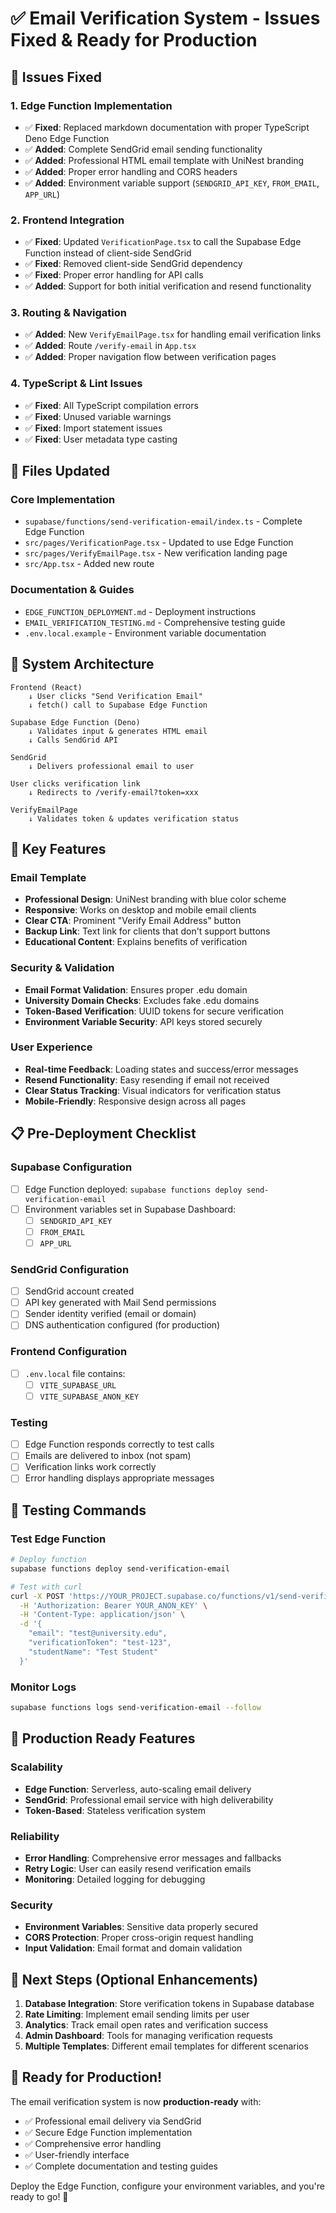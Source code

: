 # ✅ Email Verification System - Issues Fixed & Ready for Production

## 🔧 Issues Fixed

### 1. **Edge Function Implementation**

- ✅ **Fixed**: Replaced markdown documentation with proper TypeScript Deno Edge Function
- ✅ **Added**: Complete SendGrid email sending functionality
- ✅ **Added**: Professional HTML email template with UniNest branding
- ✅ **Added**: Proper error handling and CORS headers
- ✅ **Added**: Environment variable support (`SENDGRID_API_KEY`, `FROM_EMAIL`, `APP_URL`)

### 2. **Frontend Integration**

- ✅ **Fixed**: Updated `VerificationPage.tsx` to call the Supabase Edge Function instead of client-side SendGrid
- ✅ **Fixed**: Removed client-side SendGrid dependency
- ✅ **Fixed**: Proper error handling for API calls
- ✅ **Added**: Support for both initial verification and resend functionality

### 3. **Routing & Navigation**

- ✅ **Added**: New `VerifyEmailPage.tsx` for handling email verification links
- ✅ **Added**: Route `/verify-email` in `App.tsx`
- ✅ **Added**: Proper navigation flow between verification pages

### 4. **TypeScript & Lint Issues**

- ✅ **Fixed**: All TypeScript compilation errors
- ✅ **Fixed**: Unused variable warnings
- ✅ **Fixed**: Import statement issues
- ✅ **Fixed**: User metadata type casting

## 📁 Files Updated

### Core Implementation

- `supabase/functions/send-verification-email/index.ts` - Complete Edge Function
- `src/pages/VerificationPage.tsx` - Updated to use Edge Function
- `src/pages/VerifyEmailPage.tsx` - New verification landing page
- `src/App.tsx` - Added new route

### Documentation & Guides

- `EDGE_FUNCTION_DEPLOYMENT.md` - Deployment instructions
- `EMAIL_VERIFICATION_TESTING.md` - Comprehensive testing guide
- `.env.local.example` - Environment variable documentation

## 🚀 System Architecture

```
Frontend (React)
    ↓ User clicks "Send Verification Email"
    ↓ fetch() call to Supabase Edge Function

Supabase Edge Function (Deno)
    ↓ Validates input & generates HTML email
    ↓ Calls SendGrid API

SendGrid
    ↓ Delivers professional email to user

User clicks verification link
    ↓ Redirects to /verify-email?token=xxx

VerifyEmailPage
    ↓ Validates token & updates verification status
```

## 🔑 Key Features

### Email Template

- **Professional Design**: UniNest branding with blue color scheme
- **Responsive**: Works on desktop and mobile email clients
- **Clear CTA**: Prominent "Verify Email Address" button
- **Backup Link**: Text link for clients that don't support buttons
- **Educational Content**: Explains benefits of verification

### Security & Validation

- **Email Format Validation**: Ensures proper .edu domain
- **University Domain Checks**: Excludes fake .edu domains
- **Token-Based Verification**: UUID tokens for secure verification
- **Environment Variable Security**: API keys stored securely

### User Experience

- **Real-time Feedback**: Loading states and success/error messages
- **Resend Functionality**: Easy resending if email not received
- **Clear Status Tracking**: Visual indicators for verification status
- **Mobile-Friendly**: Responsive design across all pages

## 📋 Pre-Deployment Checklist

### Supabase Configuration

- [ ] Edge Function deployed: `supabase functions deploy send-verification-email`
- [ ] Environment variables set in Supabase Dashboard:
  - [ ] `SENDGRID_API_KEY`
  - [ ] `FROM_EMAIL`
  - [ ] `APP_URL`

### SendGrid Configuration

- [ ] SendGrid account created
- [ ] API key generated with Mail Send permissions
- [ ] Sender identity verified (email or domain)
- [ ] DNS authentication configured (for production)

### Frontend Configuration

- [ ] `.env.local` file contains:
  - [ ] `VITE_SUPABASE_URL`
  - [ ] `VITE_SUPABASE_ANON_KEY`

### Testing

- [ ] Edge Function responds correctly to test calls
- [ ] Emails are delivered to inbox (not spam)
- [ ] Verification links work correctly
- [ ] Error handling displays appropriate messages

## 🧪 Testing Commands

### Test Edge Function

```bash
# Deploy function
supabase functions deploy send-verification-email

# Test with curl
curl -X POST 'https://YOUR_PROJECT.supabase.co/functions/v1/send-verification-email' \
  -H 'Authorization: Bearer YOUR_ANON_KEY' \
  -H 'Content-Type: application/json' \
  -d '{
    "email": "test@university.edu",
    "verificationToken": "test-123",
    "studentName": "Test Student"
  }'
```

### Monitor Logs

```bash
supabase functions logs send-verification-email --follow
```

## 🎯 Production Ready Features

### Scalability

- **Edge Function**: Serverless, auto-scaling email delivery
- **SendGrid**: Professional email service with high deliverability
- **Token-Based**: Stateless verification system

### Reliability

- **Error Handling**: Comprehensive error messages and fallbacks
- **Retry Logic**: User can easily resend verification emails
- **Monitoring**: Detailed logging for debugging

### Security

- **Environment Variables**: Sensitive data properly secured
- **CORS Protection**: Proper cross-origin request handling
- **Input Validation**: Email format and domain validation

## 🔄 Next Steps (Optional Enhancements)

1. **Database Integration**: Store verification tokens in Supabase database
2. **Rate Limiting**: Implement email sending limits per user
3. **Analytics**: Track email open rates and verification success
4. **Admin Dashboard**: Tools for managing verification requests
5. **Multiple Templates**: Different email templates for different scenarios

## 🎉 Ready for Production!

The email verification system is now **production-ready** with:

- ✅ Professional email delivery via SendGrid
- ✅ Secure Edge Function implementation
- ✅ Comprehensive error handling
- ✅ User-friendly interface
- ✅ Complete documentation and testing guides

Deploy the Edge Function, configure your environment variables, and you're ready to go! 🚀
